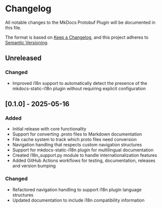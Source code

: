# Changelog

All notable changes to the MkDocs Protobuf Plugin will be documented in this file.

The format is based on [Keep a Changelog](https://keepachangelog.com/en/1.0.0/),
and this project adheres to [Semantic Versioning](https://semver.org/spec/v2.0.0.html).

## Unreleased

### Changed
- Improved i18n support to automatically detect the presence of the mkdocs-static-i18n plugin without requiring explicit configuration

## [0.1.0] - 2025-05-16

### Added
- Initial release with core functionality
- Support for converting .proto files to Markdown documentation
- File cache system to track which proto files need conversion
- Navigation handling that respects custom navigation structures
- Support for mkdocs-static-i18n plugin for multilingual documentation
- Created i18n_support.py module to handle internationalization features
- Added GitHub Actions workflows for testing, documentation, releases and version bumping

### Changed
- Refactored navigation handling to support i18n plugin language structures
- Updated documentation to include i18n compatibility information

